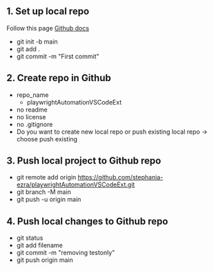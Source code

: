 ## 1. Set up local repo
Follow this page [Github docs](https://docs.github.com/en/migrations/importing-source-code/using-the-command-line-to-import-source-code/adding-locally-hosted-code-to-github#initializing-a-git-repository)
- git init -b main
- git add .
- git commit -m "First commit"

## 2. Create repo in Github
- repo_name
    - playwrightAutomationVSCodeExt
- no readme 
- no license
- no .gitignore
- Do you want to create new local repo or push existing local repo -> choose push existing


## 3. Push local project to Github repo
- git remote add origin https://github.com/stephania-ezra/playwrightAutomationVSCodeExt.git
- git branch -M main
- git push -u origin main


## 4. Push local changes to Github repo
- git status
- git add filename
- git commit -m "removing testonly"
- git push origin main